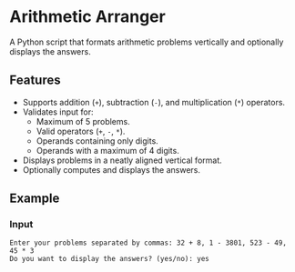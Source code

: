# Arithmetic Arranger

A Python script that formats arithmetic problems vertically and optionally displays the answers.

## Features
- Supports addition (`+`), subtraction (`-`), and multiplication (`*`) operators.
- Validates input for:
  - Maximum of 5 problems.
  - Valid operators (`+`, `-`, `*`).
  - Operands containing only digits.
  - Operands with a maximum of 4 digits.
- Displays problems in a neatly aligned vertical format.
- Optionally computes and displays the answers.

## Example
### Input
```plaintext
Enter your problems separated by commas: 32 + 8, 1 - 3801, 523 - 49, 45 * 3
Do you want to display the answers? (yes/no): yes
